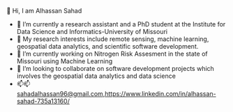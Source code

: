  👋 Hi, I am Alhassan Sahad
- 🌱 I’m currently a research assistant and a PhD student at the Institute for Data Science and Informatics-University of Missouri
- 👀 My research interests include remote sensing, machine learning, geospatial data analytics, and scientific software development. 
- 🔭 I’m currently working on Nitrogen Risk Assesment in the state of Missouri using Machine Learning
- 👯 I’m looking to collaborate on software development projects which involves the geospatial data analytics and data science
- 📫📫 sahadalhassan96@gmail.com,https://www.linkedin.com/in/alhassan-sahad-735a13160/
